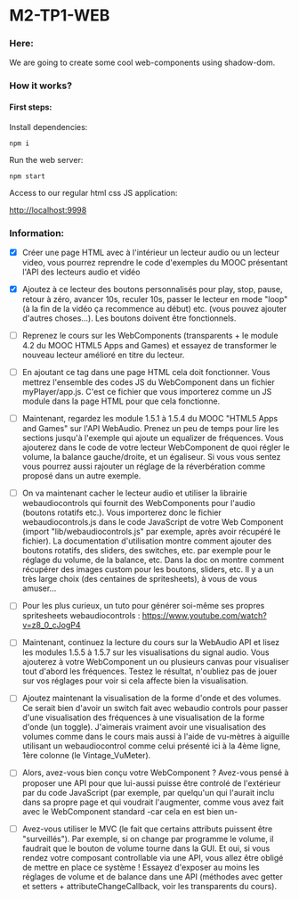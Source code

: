 # M2-TP1-WEB

### Here:

We are going to create some cool web-components using shadow-dom.

### How it works?
#### First steps:

Install dependencies:

`npm i` 

Run the web server:

`npm start`

Access to our regular html css JS application:

[http://localhost:9998](http://localhost:9998)

### Information:

- [x] Créer une  page HTML avec à l'intérieur un lecteur audio ou un lecteur video, vous pourrez reprendre le code d'exemples du MOOC présentant l'API des lecteurs audio et vidéo
 
- [x] Ajoutez à ce lecteur des boutons personnalisés pour play, stop, pause, retour à zéro, avancer 10s, reculer 10s, passer le lecteur en mode "loop" (à la fin de la vidéo ça recommence au début) etc. (vous pouvez ajouter d'autres choses...). Les boutons doivent être fonctionnels.
 
- [ ] Reprenez le cours sur les WebComponents (transparents + le module 4.2 du MOOC HTML5 Apps and Games) et essayez de transformer le nouveau lecteur amélioré en <my-player src="...." loop="...">titre du lecteur</myplayer>.

- [ ] En ajoutant ce tag dans une page HTML cela doit fonctionner. Vous mettrez l'ensemble des codes JS  du WebComponent dans un fichier myPlayer/app.js. C'est ce fichier que vous importerez comme un JS module dans la page HTML pour que cela fonctionne.
 
- [ ] Maintenant, regardez les module 1.5.1 à 1.5.4 du MOOC "HTML5 Apps and Games" sur l'API WebAudio. Prenez un peu de temps pour lire les sections jusqu'à l'exemple qui ajoute un equalizer de fréquences.
Vous ajouterez dans le code de votre lecteur WebComponent de quoi régler le volume, la balance gauche/droite, et un égaliseur. Si vous vous sentez vous pourrez aussi rajouter un réglage de la réverbération comme proposé dans un autre exemple.
 
- [ ] On va maintenant cacher le lecteur audio et utiliser la librairie webaudiocontrols qui fournit des WebComponents pour l'audio (boutons rotatifs etc.). Vous importerez donc le fichier webaudiocontrols.js dans le code JavaScript de votre Web Component (import "lib/webaudiocontrols.js" par exemple, après avoir récupéré le fichier). La documentation d'utilisation montre comment ajouter des boutons rotatifs, des sliders, des switches, etc. par exemple pour le réglage du volume, de la balance, etc. Dans la doc on montre comment récupérer des images custom pour les boutons, sliders, etc. Il y a un très large choix (des centaines de spritesheets), à vous de vous amuser...
- [ ] Pour les plus curieux, un tuto pour générer soi-même ses propres spritesheets webaudiocontrols : https://www.youtube.com/watch?v=z8_0_cJogP4
 
- [ ] Maintenant, continuez la lecture du cours sur la WebAudio API et lisez les modules 1.5.5 à 1.5.7 sur les visualisations du signal audio. Vous ajouterez à votre WebComponent un ou plusieurs canvas pour visualiser tout d'abord les fréquences. Testez le résultat, n'oubliez pas de jouer sur vos réglages pour voir si cela affecte bien la visualisation.
 
- [ ] Ajoutez maintenant la visualisation de la forme d'onde et des volumes. Ce serait bien d'avoir un switch fait avec webaudio controls pour passer d'une visualisation des fréquences à une visualisation de la forme d'onde (un toggle). J'aimerais vraiment avoir une visualisation des volumes comme dans le cours mais aussi à l'aide de vu-mètres à aiguille utilisant un webaudiocontrol comme celui présenté ici à la 4ème ligne, 1ère colonne (le Vintage_VuMeter).
 
- [ ] Alors, avez-vous bien conçu votre WebComponent ? Avez-vous pensé à proposer une API pour que lui-aussi puisse être controlé de l'extérieur par du code JavaScript (par exemple, par quelqu'un qui l'aurait inclu dans sa propre page et qui voudrait l'augmenter, comme vous avez fait avec le WebComponent standard -car cela en est bien un- <audio> ou <video> ?
 
- [ ] Avez-vous utiliser le MVC (le fait que certains attributs puissent être "surveillés"). Par exemple, si on change par programme le volume, il faudrait que le bouton de volume tourne dans la GUI. Et oui, si vous rendez votre composant controllable via une API, vous allez être obligé de mettre en place ce système ! Essayez d'exposer au moins les réglages de volume et de balance dans une API (méthodes avec getter et setters + attributeChangeCallback, voir les transparents du cours).